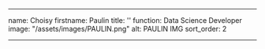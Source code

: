 ---

name: Choisy
firstname: Paulin
title: ''
function: Data Science Developer
image: "/assets/images/PAULIN.png"
alt: PAULIN IMG
sort_order: 2

---